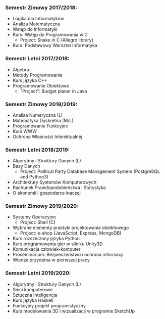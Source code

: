 ### Semestr Zimowy 2017/2018:
- Logika dla Informatyków
- Analiza Matematyczna
- Wstęp do Informatyki
- Kurs: Wstęp do Programowania w C
    - Project: Snake in C (Allegro library)
- Kurs: Podstawowy Warsztat Informatyka


### Semestr Letni 2017/2018:
- Algebra
- Metody Programowania
- Kurs języka C++
- Programowanie Obiektowe
    - "Project": Budget planer in Java

### Semestr Zimowy 2018/2019:
- Analiza Numeryczna (L)
- Matematyka Dyskretna (M/L)
- Programowanie Funkcyjne
- Kurs WWW
- Ochrona Własności Intelektualnej

### Semestr Letni 2018/2019:
- Algorytmy i Struktury Danych (L)
- Bazy Danych
    - Project: Political Party Database Management System (PostgreSQL and Python3)
- Architektury Systemów Komputerowych
- Rachunek Prawdopodobieństwa i Statystyka
- O ekonomii i gospodarce inaczej

### Semestr Zimowy 2019/2020:
- Systemy Operacyjne
    - Project: Shell (C) 
- Wybrane elementy praktyki projektowania obiektowego
    - Project: e-shop (JavaScript, Express, MongoDB) 
- Kurs rozszerzony języka Python
- Kurs programowania gier w silniku Unity3D
- Komunikacja człowiek-komputer
- Proseminarium: Bezpieczeństwo i ochrona informacji
- Wiedza przydatna w pierwszej pracy

### Semestr Letni 2019/2020:
- Algorytmy i Struktury Danych (L)
- Sieci komputerowe
- Sztuczna Inteligencja
- Kurs języka Haskell
- Funkcyjny projekt programistyczny
- Kurs modelowania 3D i wizualizacji w programie SketchUp

